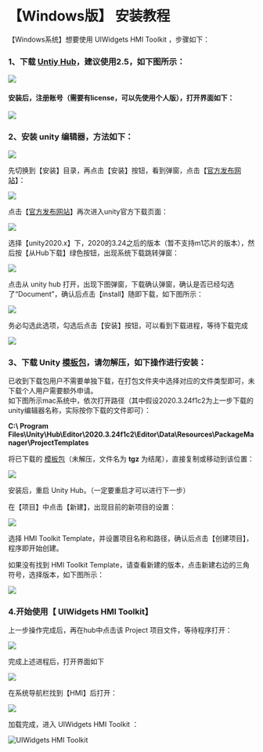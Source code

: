 # 【Windows版】 安装教程

【Windows系统】想要使用 UIWidgets HMI Toolkit ，步骤如下：

### 1、下载 [Untiy Hub](https://unity.cn/releases)，建议使用2.5，如下图所示：

![](../../.gitbook/assets/下载1.png)

#### 安装后，注册账号（需要有license，可以先使用个人版），打开界面如下：

![](<../../.gitbook/assets/下载2 (1).png>)

### 2、安装 unity 编辑器，方法如下：

![](<../../.gitbook/assets/下载3 (4).png>)

先切换到【安装】目录，再点击【安装】按钮，看到弹窗，点击【[官方发布网站](https://unity.cn/releases)】：

![](<../../.gitbook/assets/下载4 (3).png>)

点击【[官方发布网站](https://unity.cn/releases)】再次进入unity官方下载页面：

![](<../../.gitbook/assets/下载5 (1).png>)

选择【unity2020.x】下，2020的3.24之后的版本（暂不支持m1芯片的版本），然后按【从Hub下载】绿色按钮，出现系统下载跳转弹窗：

![](../../.gitbook/assets/下载6.png)

点击从 unity hub 打开，出现下图弹窗，下载确认弹窗，确认是否已经勾选了“Document”，确认后点击【install】随即下载，如下图所示：

![](../../.gitbook/assets/下载7.png)

务必勾选此选项，勾选后点击【安装】按钮，可以看到下载进程，等待下载完成

![](../../.gitbook/assets/下载8.png)

### 3、下载 Unity [模板包](https://drive.google.com/drive/folders/1sKB-mvcUoThl2Di-l2LvmtJ6KUUuakVI)，请勿解压，如下操作进行安装：

已收到下载包用户不需要单独下载，在打包文件夹中选择对应的文件类型即可，未下载个人用户需要额外申请。\
如下图所示mac系统中，依次打开路径（其中假设2020.3.24f1c2为上一步下载的unity编辑器名称，实际按你下载的文件即可）：

**C:\ Program Files\Unity\Hub\Editor\2020.3.24f1c2\Editor\Data\Resources\PackageManager\ProjectTemplates**

将已下载的 [模板包](https://drive.google.com/drive/folders/1sKB-mvcUoThl2Di-l2LvmtJ6KUUuakVI)（未解压，文件名为 **tgz** 为结尾），直接复制或移动到该位置：

![](../../.gitbook/assets/安装路径.png)

安装后，重启 Unity Hub。（一定要重启才可以进行下一步）

在【项目】中点击【新建】，出现目前的新项目的设置：

![](../../.gitbook/assets/下载11.png)

选择 HMI Toolkit Template，并设置项目名称和路径，确认后点击【创建项目】，程序即开始创建。

如果没有找到 HMI Toolkit Template，请查看新建的版本，点击新建右边的三角符号，选择版本，如下图所示：

![](<../../.gitbook/assets/下载11 (1).png>)



### 4.开始使用【 UIWidgets HMI Toolkit】

上一步操作完成后，再在hub中点击该 Project 项目文件，等待程序打开：

![](../../.gitbook/assets/下载12.png)

完成上述进程后，打开界面如下

![](../../.gitbook/assets/下载16.png)

在系统导航栏找到【HMI】后打开：

![](../../.gitbook/assets/下载17.png)

加载完成，进入 UIWidgets HMI Toolkit ：

![UIWidgets HMI Toolkit](../../.gitbook/assets/下载18.png)



